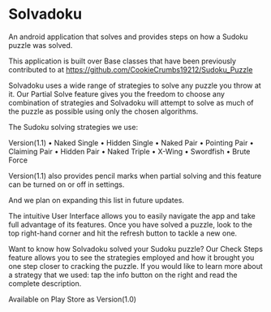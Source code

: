 # Solvadoku
An android application that solves and provides steps on how a Sudoku puzzle was solved.

This application is built over Base classes that have been previously contributed to at https://github.com/CookieCrumbs19212/Sudoku_Puzzle

Solvadoku uses a wide range of strategies to solve any puzzle you throw at it. Our Partial Solve feature gives you the freedom to choose any combination of strategies and Solvadoku will attempt to solve as much of the puzzle as possible using only the chosen algorithms.

The Sudoku solving strategies we use:

Version(1.1) • Naked Single • Hidden Single • Naked Pair • Pointing Pair • Claiming Pair • Hidden Pair • Naked Triple • X-Wing • Swordfish • Brute Force

Version(1.1) also provides pencil marks when partial solving and this feature can be turned on or off in settings.

And we plan on expanding this list in future updates.

The intuitive User Interface allows you to easily navigate the app and take full advantage of its features. Once you have solved a puzzle, look to the top right-hand corner and hit the refresh button to tackle a new one.

Want to know how Solvadoku solved your Sudoku puzzle? Our Check Steps feature allows you to see the strategies employed and how it brought you one step closer to cracking the puzzle. If you would like to learn more about a strategy that we used: tap the info button on the right and read the complete description.

Available on Play Store as Version(1.0)
